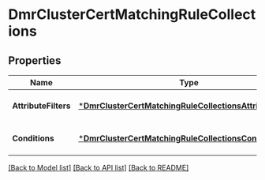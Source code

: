 # DmrClusterCertMatchingRuleCollections

## Properties
Name | Type | Description | Notes
------------ | ------------- | ------------- | -------------
**AttributeFilters** | [***DmrClusterCertMatchingRuleCollectionsAttributeFilters**](DmrClusterCertMatchingRuleCollectionsAttributeFilters.md) |  | [optional] [default to null]
**Conditions** | [***DmrClusterCertMatchingRuleCollectionsConditions**](DmrClusterCertMatchingRuleCollectionsConditions.md) |  | [optional] [default to null]

[[Back to Model list]](../README.md#documentation-for-models) [[Back to API list]](../README.md#documentation-for-api-endpoints) [[Back to README]](../README.md)

